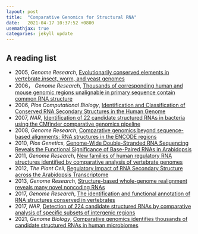 ```yaml
---
layout: post
title:  "Comparative Genomics for Structural RNA"
date:   2021-04-17 10:37:52 +0800
usemathjax: true
categories: jekyll update
---
```


## A reading list
- 2005, *Genome Research*, [Evolutionarily conserved elements in vertebrate,insect, worm, and yeast genomes](https://genome.cshlp.org/content/15/8/1034)
- 2006， *Genome Research*, [Thousands of corresponding human and mouse genomic regions unalignable in primary sequence contain common RNA structure](https://genome.cshlp.org/content/16/7/885.full)
- 2006, *Plos Computational Biology*, [Identification and Classification of Conserved RNA Secondary Structures in the Human Genome](https://journals.plos.org/ploscompbiol/article?id=10.1371/journal.pcbi.0020033)
- 2007, *NAR*, [Identification of 22 candidate structured RNAs in bacteria using the CMfinder comparative genomics pipeline](https://academic.oup.com/nar/article/35/14/4809/1016434)
- 2008, *Genome Research*, [Comparative genomics beyond sequence-based alignments: RNA structures in the ENCODE regions](https://genome.cshlp.org/content/18/2/242.full)
- 2010, *Plos Genetics*, [Genome-Wide Double-Stranded RNA Sequencing Reveals the Functional Significance of Base-Paired RNAs in Arabidopsis](https://journals.plos.org/plosgenetics/article?id=10.1371/journal.pgen.1001141)
- 2011, *Genome Research*, [New families of human regulatory RNA structures identified by comparative analysis of vertebrate genomes](https://genome.cshlp.org/content/early/2011/10/03/gr.112516.110)
- 2012, *The Plant Cell*, [Regulatory Impact of RNA Secondary Structure across the Arabidopsis Transcriptome](http://www.plantcell.org/content/24/11/4346)
- 2013, *Genome Research*, [Structure-based whole-genome realignment reveals many novel noncoding RNAs](https://genome.cshlp.org/content/23/6/1018)
- 2017, *Genome Research*, [The identification and functional annotation of RNA structures conserved in vertebrates](https://genome.cshlp.org/content/27/8/1371.full)
- 2017, *NAR*, [Detection of 224 candidate structured RNAs by comparative analysis of specific subsets of intergenic regions](https://academic.oup.com/nar/article/45/18/10811/4080188)
- 2021, *Genome Biology*, [Comparative genomics identifies thousands of candidate structured RNAs in human microbiomes](https://genomebiology.biomedcentral.com/articles/10.1186/s13059-021-02319-w)
